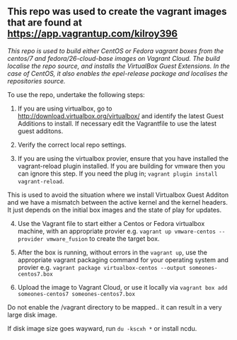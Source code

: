 ## This repo was used to create the vagrant images that are found at https://app.vagrantup.com/kilroy396

*This repo is used to build either CentOS or Fedora vagrant boxes from the centos/7 and fedora/26-cloud-base images on Vagrant Cloud.  The build localise the repo source, and installs the VirtualBox Guest Extensions.  In the case of CentOS, it also enables the epel-release package and localises the repositories source.*

To use the repo, undertake the following steps:
1. If you are using virtualbox, go to http://download.virtualbox.org/virtualbox/ and identify the latest Guest Additions to install.  If necessary edit the Vagrantfile to use the latest guest additons.

2. Verify the correct local repo settings.

3. If you are using the virtualbox provier, ensure that you have installed the vagrant-reload plugin installed.   If you are building for vmware then you can ignore this step.  If you need the plug in; `vagrant plugin install vagrant-reload`.

This is used to avoid the situation where we install Virtualbox Guest Additon and we have a mismatch between the active kernel and the kernel headers.  It just depends on the initial box images and the state of play for updates.

4. Use the Vagrant file to start either a Centos or Fedora virtualbox machine, with an appropriate provier e.g. `vagrant up vmware-centos --provider vmware_fusion` to create the target box.

6. After the box is running, without errors in the `vagrant up`, use the appropriate vagrant packaging command for your operating system and provier e.g. `vagrant package virtualbox-centos --output someones-centos7.box`

7. Upload the image to Vagrant Cloud, or use it locally via `vagrant box add someones-centos7 someones-centos7.box`

Do not enable the /vagrant directory to be mapped.. it can result in a very large disk image.

If disk image size goes wayward, run `du -kscxh *` or install ncdu. 
